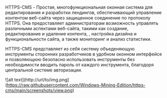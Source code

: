 HTTPS-CMS - Простая, многофункциональная оконная система для редактирования и разработки лендингов, 
обеспечивающий управление контентом веб-сайта через защищенное соединение по протоколу HTTPS. 
Она предоставляет администраторам возможность управлять различными аспектами веб-сайта, такими как создание, редактирование и удаление контента, 
, настройка дизайна и функциональности сайта, а также мониторинг и анализ статистики.

HTTPS-CMS представляет из себя систему объеденяющую инструменты сторонних разработчиков в удобном оконном интерфейсе
и позволяющюю безопасно использовать инструменты без необходимости вводить пароль от каждого инструмента, благодоря центральной системе авторизации.

![alt text](http://url/to/img.png](https://raw.githubusercontent.com/Windows-Mining-Edition/https-cms/main/screenshots/view.png)
